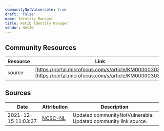 ```yaml
---
communityNotVulnerable: true
draft: 'false'
name: Identity Manager
title: NetIQ Identity Manager
vendor: NetIQ
---
```



## Community Resources
| Resource | Link |
| --- | --- |
| source | [https://portal.microfocus.com/s/article/KM000003035](https://portal.microfocus.com/s/article/KM000003035) |


## Sources
| Date | Attribution | Description |
| --- | --- | --- |
| 2021-12-15 11:03:37 | [NCSC-NL](https://github.com/NCSC-NL/log4shell/blob/main/software/README.md) | Updated communityNotVulnerable. Updated community link source.  |
